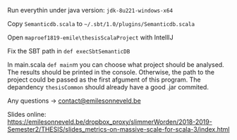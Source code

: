 Run everythin under java version: `jdk-8u221-windows-x64`

Copy `Semanticdb.scala` to `~/.sbt/1.0/plugins/Semanticdb.scala`

Open `maproef1819-emile\thesisScalaProject` with IntellIJ

Fix the SBT path in `def execSbtSemanticDB`

In main.scala `def main`m you can choose what project should be analysed. The results should be printed in the console. Otherwise, the path to the project could be passed as the first afgument of this program.
The depandency `thesisCommon` should already have a good .jar commited.

Any questions -> contact@emilesonneveld.be

Slides online: https://emilesonneveld.be/dropbox_proxy/slimmerWorden/2018-2019-Semester2/THESIS/slides_metrics-on-massive-scale-for-scala-3/index.html
